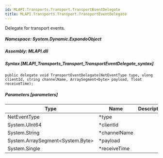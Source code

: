 ```yaml
---  
id: MLAPI.Transports.Transport.TransportEventDelegate  
title: MLAPI.Transports.Transport.TransportEventDelegate  
---
```


<div class="markdown level0 summary" markdown="1">

Delegate for transport events.

</div>

<div class="markdown level0 conceptual" markdown="1">

</div>

##### **Namespace**: System.Dynamic.ExpandoObject

##### **Assembly**: MLAPI.dll

##### Syntax [MLAPI_Transports_Transport_TransportEventDelegate_syntax]

    public delegate void TransportEventDelegate(NetEventType type, ulong clientId, string channelName, ArraySegment<byte> payload, float receiveTime);

##### Parameters [parameters]

| Type                               | Name          | Description |
|------------------------------------|---------------|-------------|
| NetEventType                       | \*type        |             |
| System.UInt64                      | \*clientId    |             |
| System.String                      | \*channelName |             |
| System.ArraySegment\<System.Byte\> | \*payload     |             |
| System.Single                      | \*receiveTime |             |
